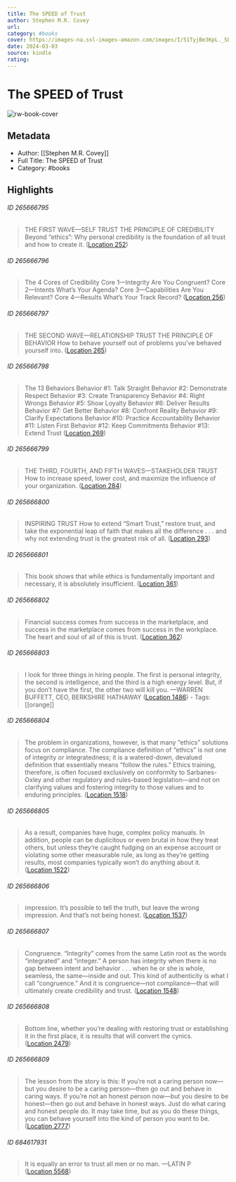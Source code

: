 ```yaml
---
title: The SPEED of Trust
author: Stephen M.R. Covey
url: 
category: #books
cover: https://images-na.ssl-images-amazon.com/images/I/51TyjBe3KpL._SL200_.jpg
date: 2024-03-03
source: kindle
rating:
---
```

# The SPEED of Trust

![rw-book-cover](https://images-na.ssl-images-amazon.com/images/I/51TyjBe3KpL._SL200_.jpg)

## Metadata
- Author: [[Stephen M.R. Covey]]
- Full Title: The SPEED of Trust
- Category: #books

## Highlights
###### ID 265666795
> THE FIRST WAVE—SELF TRUST THE PRINCIPLE OF CREDIBILITY Beyond “ethics”: Why personal credibility is the foundation of all trust and how to create it. ([Location 252](https://readwise.io/to_kindle?action=open&asin=B000MGATWG&location=252))
    
###### ID 265666796
> The 4 Cores of Credibility Core 1—Integrity Are You Congruent? Core 2—Intents What’s Your Agenda? Core 3—Capabilities Are You Relevant? Core 4—Results What’s Your Track Record? ([Location 256](https://readwise.io/to_kindle?action=open&asin=B000MGATWG&location=256))
    
###### ID 265666797
> THE SECOND WAVE—RELATIONSHIP TRUST THE PRINCIPLE OF BEHAVIOR How to behave yourself out of problems you’ve behaved yourself into. ([Location 265](https://readwise.io/to_kindle?action=open&asin=B000MGATWG&location=265))
    
###### ID 265666798
> The 13 Behaviors Behavior #1: Talk Straight Behavior #2: Demonstrate Respect Behavior #3: Create Transparency Behavior #4: Right Wrongs Behavior #5: Show Loyalty Behavior #6: Deliver Results Behavior #7: Get Better Behavior #8: Confront Reality Behavior #9: Clarify Expectations Behavior #10: Practice Accountability Behavior #11: Listen First Behavior #12: Keep Commitments Behavior #13: Extend Trust ([Location 269](https://readwise.io/to_kindle?action=open&asin=B000MGATWG&location=269))
    
###### ID 265666799
> THE THIRD, FOURTH, AND FIFTH WAVES—STAKEHOLDER TRUST How to increase speed, lower cost, and maximize the influence of your organization. ([Location 284](https://readwise.io/to_kindle?action=open&asin=B000MGATWG&location=284))
    
###### ID 265666800
> INSPIRING TRUST How to extend “Smart Trust,” restore trust, and take the exponential leap of faith that makes all the difference . . . and why not extending trust is the greatest risk of all. ([Location 293](https://readwise.io/to_kindle?action=open&asin=B000MGATWG&location=293))
    
###### ID 265666801
> This book shows that while ethics is fundamentally important and necessary, it is absolutely insufficient. ([Location 361](https://readwise.io/to_kindle?action=open&asin=B000MGATWG&location=361))
    
###### ID 265666802
> Financial success comes from success in the marketplace, and success in the marketplace comes from success in the workplace. The heart and soul of all of this is trust. ([Location 362](https://readwise.io/to_kindle?action=open&asin=B000MGATWG&location=362))
    
###### ID 265666803
> I look for three things in hiring people. The first is personal integrity, the second is intelligence, and the third is a high energy level. But, if you don’t have the first, the other two will kill you. —WARREN BUFFETT, CEO, BERKSHIRE HATHAWAY ([Location 1486](https://readwise.io/to_kindle?action=open&asin=B000MGATWG&location=1486)) 
    - Tags: [[orange]] 
    
###### ID 265666804
> The problem in organizations, however, is that many “ethics” solutions focus on compliance. The compliance definition of “ethics” is not one of integrity or integratedness; it is a watered-down, devalued definition that essentially means “follow the rules.” Ethics training, therefore, is often focused exclusively on conformity to Sarbanes-Oxley and other regulatory and rules-based legislation—and not on clarifying values and fostering integrity to those values and to enduring principles. ([Location 1518](https://readwise.io/to_kindle?action=open&asin=B000MGATWG&location=1518))
    
###### ID 265666805
> As a result, companies have huge, complex policy manuals. In addition, people can be duplicitous or even brutal in how they treat others, but unless they’re caught fudging on an expense account or violating some other measurable rule, as long as they’re getting results, most companies typically won’t do anything about it. ([Location 1522](https://readwise.io/to_kindle?action=open&asin=B000MGATWG&location=1522))
    
###### ID 265666806
> impression. It’s possible to tell the truth, but leave the wrong impression. And that’s not being honest. ([Location 1537](https://readwise.io/to_kindle?action=open&asin=B000MGATWG&location=1537))
    
###### ID 265666807
> Congruence. “Integrity” comes from the same Latin root as the words “integrated” and “integer.” A person has integrity when there is no gap between intent and behavior . . . when he or she is whole, seamless, the same—inside and out. This kind of authenticity is what I call “congruence.” And it is congruence—not compliance—that will ultimately create credibility and trust. ([Location 1548](https://readwise.io/to_kindle?action=open&asin=B000MGATWG&location=1548))
    
###### ID 265666808
> Bottom line, whether you’re dealing with restoring trust or establishing it in the first place, it is results that will convert the cynics. ([Location 2479](https://readwise.io/to_kindle?action=open&asin=B000MGATWG&location=2479))
    
###### ID 265666809
> The lesson from the story is this: If you’re not a caring person now—but you desire to be a caring person—then go out and behave in caring ways. If you’re not an honest person now—but you desire to be honest—then go out and behave in honest ways. Just do what caring and honest people do. It may take time, but as you do these things, you can behave yourself into the kind of person you want to be. ([Location 2777](https://readwise.io/to_kindle?action=open&asin=B000MGATWG&location=2777))
    
###### ID 684617931
> It is equally an error to trust all men or no man. —LATIN P ([Location 5568](https://readwise.io/to_kindle?action=open&asin=B000MGATWG&location=5568))
    
